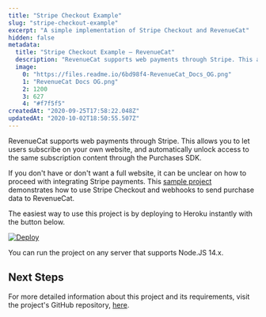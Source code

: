 ```yaml
---
title: "Stripe Checkout Example"
slug: "stripe-checkout-example"
excerpt: "A simple implementation of Stripe Checkout and RevenueCat"
hidden: false
metadata: 
  title: "Stripe Checkout Example – RevenueCat"
  description: "RevenueCat supports web payments through Stripe. This allows you to let users subscribe on your own website, and automatically unlock access to the same subscription content through the Purchases SDK."
  image: 
    0: "https://files.readme.io/6bd98f4-RevenueCat_Docs_OG.png"
    1: "RevenueCat Docs OG.png"
    2: 1200
    3: 627
    4: "#f7f5f5"
createdAt: "2020-09-25T17:58:22.048Z"
updatedAt: "2020-10-02T18:50:55.507Z"
---
```

RevenueCat supports web payments through Stripe. This allows you to let users subscribe on your own website, and automatically unlock access to the same subscription content through the Purchases SDK.

If you don't have or don't want a full website, it can be unclear on how to proceed with integrating Stripe payments. This [sample project](https://github.com/RevenueCat-Samples/stripe-no-website-example) demonstrates how to use Stripe Checkout and webhooks to send purchase data to RevenueCat.

The easiest way to use this project is by deploying to Heroku instantly with the button below.

[![Deploy](https://www.herokucdn.com/deploy/button.svg)](https://heroku.com/deploy?template=https://github.com/RevenueCat-Samples/stripe-no-website-example)

You can run the project on any server that supports Node.JS 14.x. 

## Next Steps

For more detailed information about this project and its requirements, visit the project's GitHub repository, [here](https://github.com/RevenueCat-Samples/stripe-no-website-example).